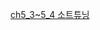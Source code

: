 [ch5_3~5_4 소트튜닝](https://velog.io/@yhlee9753/%EC%B9%9C%EC%A0%88%ED%95%9C-SQL-%ED%8A%9C%EB%8B%9D-5.35.4-%EC%86%8C%ED%8A%B8-%ED%8A%9C%EB%8B%9D)